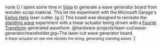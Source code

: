 none
{} I spent some time in <a href="http://products.office.com/en-us/visio/flowchart-software">Visio</a> to generate a wave generator board from wooden scrap material. This let me  experiment with the Microsoft Garage's <a href="https://www.epiloglaser.com/laser-machines/product-line/">Epilog Helix</a> laser cutter.
[g
 {} This board was designed to recreate the <a href="http://hyperphysics.phy-astr.gsu.edu/hbase/Waves/standw.html">standing wave</a> experiment with a linear actuator being driven with a <a href="https://www.mathworks.com/help/signal/ug/discrete-fourier-transform.html">Fourier Transform</a>-generated waveform.
 @hardware-projects/laser-cut/wave-generator/waveholder.jpg~The laser-cut wave generator board.<br/><small>A linear actuator on one end vibrates the string, generating standing waves.</small>
]`